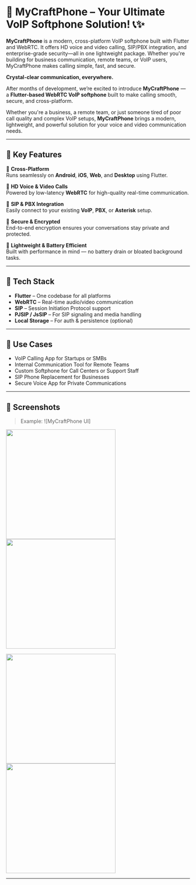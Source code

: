 # 🚀 MyCraftPhone – Your Ultimate VoIP Softphone Solution! 📞✨

**MyCraftPhone** is a modern, cross-platform VoIP softphone built with Flutter and WebRTC. It offers HD voice and video calling, SIP/PBX integration, and enterprise-grade security—all in one lightweight package. Whether you're building for business communication, remote teams, or VoIP users, MyCraftPhone makes calling simple, fast, and secure.


**Crystal-clear communication, everywhere.**

After months of development, we’re excited to introduce **MyCraftPhone** — a **Flutter-based WebRTC VoIP softphone** built to make calling smooth, secure, and cross-platform.

Whether you're a business, a remote team, or just someone tired of poor call quality and complex VoIP setups, **MyCraftPhone** brings a modern, lightweight, and powerful solution for your voice and video communication needs.

---

## 🌟 Key Features

🔹 **Cross-Platform**  
Runs seamlessly on **Android**, **iOS**, **Web**, and **Desktop** using Flutter.

🔹 **HD Voice & Video Calls**  
Powered by low-latency **WebRTC** for high-quality real-time communication.

🔹 **SIP & PBX Integration**  
Easily connect to your existing **VoIP**, **PBX**, or **Asterisk** setup.

🔹 **Secure & Encrypted**  
End-to-end encryption ensures your conversations stay private and protected.

🔹 **Lightweight & Battery Efficient**  
Built with performance in mind — no battery drain or bloated background tasks.

---

## 🔧 Tech Stack

- **Flutter** – One codebase for all platforms  
- **WebRTC** – Real-time audio/video communication  
- **SIP** – Session Initiation Protocol support  
- **PJSIP / JsSIP** – For SIP signaling and media handling  
- **Local Storage** – For auth & persistence (optional)

---

## 🧩 Use Cases

- VoIP Calling App for Startups or SMBs  
- Internal Communication Tool for Remote Teams  
- Custom Softphone for Call Centers or Support Staff  
- SIP Phone Replacement for Businesses  
- Secure Voice App for Private Communications

---

## 📸 Screenshots

> Example:
> ![MyCraftPhone UI]
>
<p float="left">
  <img src="https://github.com/user-attachments/assets/9946886e-6013-4841-bcdc-533b082dd2b2" width="300" />
  <img src="https://github.com/user-attachments/assets/47be19eb-683b-465e-ac88-3dd9a6d8a445" width="300" />
</p>

<p float="left">
  <img src="https://github.com/user-attachments/assets/690cf283-17f1-490e-94e2-fe98cd7bf797" width="300" />
  <img src="https://github.com/user-attachments/assets/464fe1c5-cc33-44d9-ae7a-4cdd22545e28" width="300" />
</p>


 

---
